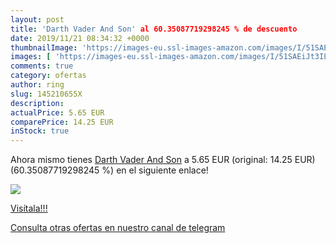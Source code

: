 ```yaml
---
layout: post
title: 'Darth Vader And Son' al 60.35087719298245 % de descuento
date: 2019/11/21 08:34:32 +0000
thumbnailImage: 'https://images-eu.ssl-images-amazon.com/images/I/51SAEiJt3IL._SL200_.jpg'
images: [ 'https://images-eu.ssl-images-amazon.com/images/I/51SAEiJt3IL._SL200_.jpg' ]
comments: true
category: ofertas
author: ring
slug: 145210655X
description:
actualPrice: 5.65 EUR
comparePrice: 14.25 EUR
inStock: true
---
```


Ahora mismo tienes [Darth Vader And Son](https://www.amazon.com/dp/145210655X/?tag=redken08-20) a 5.65 EUR (original: 14.25 EUR) (60.35087719298245 %) en el siguiente enlace!

[![](https://images-eu.ssl-images-amazon.com/images/I/51SAEiJt3IL._SL200_.jpg)](https://www.amazon.com/dp/145210655X/?tag=redken08-20)

[Visítala!!!](https://www.amazon.com/dp/145210655X/?tag=redken08-20)

[Consulta otras ofertas en nuestro canal de telegram](https://t.me/s/ofertas25)
